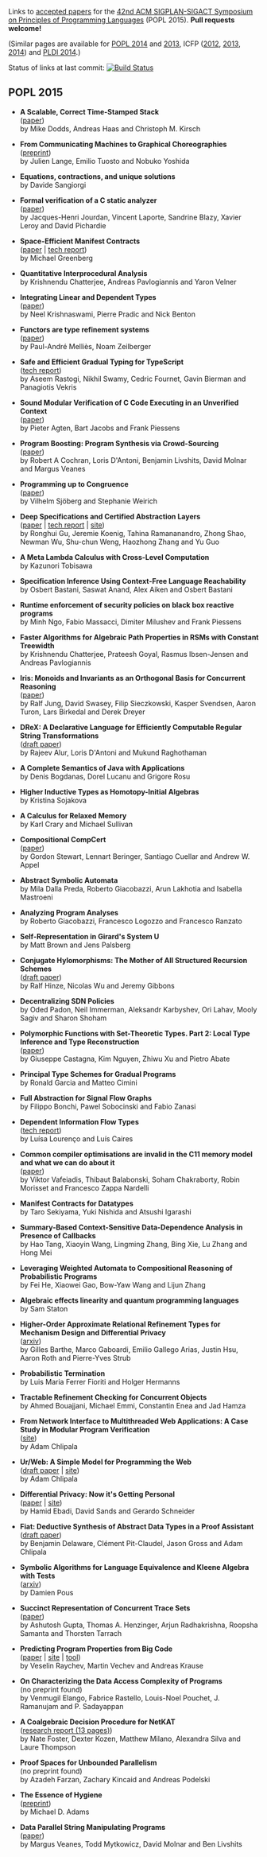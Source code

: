 Links to [accepted papers][popl2015-accepted] for the [42nd ACM SIGPLAN-SIGACT Symposium on Principles of Programming Languages][popl2015] (POPL 2015).  **Pull requests welcome!**

[popl2015]: http://popl.mpi-sws.org/2015/
[popl2015-accepted]: http://popl.mpi-sws.org/2015/accepted.html

(Similar pages are available for [POPL 2014][popl2014] and [2013][popl2013], ICFP ([2012][icfp12], [2013][icfp13], [2014][icfp14]) and [PLDI 2014][pldi2014-accepted].)

Status of links at last commit: [![Build Status](https://travis-ci.org/yallop/popl2015-papers.svg)](https://travis-ci.org/yallop/popl2015-papers)

[popl2013]: https://github.com/23Skidoo/popl13-papers-links
[popl2014]: https://github.com/gasche/popl2014-papers
[icfp12]: https://github.com/technogeeky/icfp12-paper-links
[icfp13]: https://github.com/gasche/icfp2013-papers
[icfp14]: https://github.com/yallop/icfp2014-papers
[haskell2014-accepted]: https://github.com/yallop/haskell2014-papers
[pldi2014-accepted]: https://github.com/yallop/pldi2014-papers

## POPL 2015

* **A Scalable, Correct Time-Stamped Stack**  
  ([paper](http://www-users.cs.york.ac.uk/~miked/publications/POPL.15.ts_stack.pdf))  
  by Mike Dodds, Andreas Haas and Christoph M. Kirsch

* **From Communicating Machines to Graphical Choreographies**  
  ([preprint](http://www.doc.ic.ac.uk/~jlange/papers/lty15_preprint.pdf))  
  by Julien Lange, Emilio Tuosto and Nobuko Yoshida

* **Equations, contractions, and unique solutions**  
  by Davide Sangiorgi

* **Formal verification of a C static analyzer**  
  ([paper](http://gallium.inria.fr/~xleroy/publi/verasco-popl2015.pdf))  
  by Jacques-Henri Jourdan, Vincent Laporte, Sandrine Blazy, Xavier Leroy and David Pichardie

* **Space-Efficient Manifest Contracts**  
  ([paper](http://www.cs.princeton.edu/~mg19/papers/popl2015_space.pdf) | [tech report](http://arxiv.org/abs/1410.2813))  
  by Michael Greenberg

* **Quantitative Interprocedural Analysis**  
  by Krishnendu Chatterjee, Andreas Pavlogiannis and Yaron Velner

* **Integrating Linear and Dependent Types**  
  ([paper](https://www.mpi-sws.org/~neelk/dlnl-paper.pdf))  
  by Neel Krishnaswami, Pierre Pradic and Nick Benton

* **Functors are type refinement systems**  
  ([paper](http://noamz.org/papers/funts.pdf))  
  by Paul-André Melliès, Noam Zeilberger

* **Safe and Efficient Gradual Typing for TypeScript**  
  ([tech report](http://www.cs.umd.edu/~aseem/safets-tr.pdf))  
  by Aseem Rastogi, Nikhil Swamy, Cedric Fournet, Gavin Bierman and Panagiotis Vekris

* **Sound Modular Verification of C Code Executing in an Unverified Context**  
  ([paper](http://www.advent-project.eu/pubs/unverified-context-popl15.pdf))  
  by Pieter Agten, Bart Jacobs and Frank Piessens

* **Program Boosting: Program Synthesis via Crowd-Sourcing**  
  ([paper](http://www.cis.upenn.edu/~lorisdan/papers/popl15crowd.pdf))  
  by Robert A Cochran, Loris D'Antoni, Benjamin Livshits, David Molnar and Margus Veanes

* **Programming up to Congruence**  
  ([paper](http://www.seas.upenn.edu/~sweirich/papers/congruence-extended.pdf))  
  by Vilhelm Sjöberg and Stephanie Weirich

* **Deep Specifications and Certified Abstraction Layers**  
  ([paper](http://flint.cs.yale.edu/flint/publications/dscal.pdf) | [tech report](http://flint.cs.yale.edu/flint/publications/dscal-tr.pdf) | [site](http://flint.cs.yale.edu/flint/publications/dscal.html))  
  by Ronghui Gu, Jeremie Koenig, Tahina Ramananandro, Zhong Shao, Newman Wu, Shu-chun Weng, Haozhong Zhang and Yu Guo

* **A Meta Lambda Calculus with Cross-Level Computation**  
  by Kazunori Tobisawa

* **Specification Inference Using Context-Free Language Reachability**  
  by Osbert Bastani, Saswat Anand, Alex Aiken and Osbert Bastani

* **Runtime enforcement of security policies on black box reactive programs**  
  by Minh Ngo, Fabio Massacci, Dimiter Milushev and Frank Piessens

* **Faster Algorithms for Algebraic Path Properties in RSMs with Constant Treewidth**  
  by Krishnendu Chatterjee, Prateesh Goyal, Rasmus Ibsen-Jensen and Andreas Pavlogiannis

* **Iris: Monoids and Invariants as an Orthogonal Basis for Concurrent Reasoning**  
  ([paper](http://www.mpi-sws.org/~dreyer/papers/iris/paper.pdf))  
  by Ralf Jung, David Swasey, Filip Sieczkowski, Kasper Svendsen, Aaron Turon, Lars Birkedal and Derek Dreyer

* **DReX: A Declarative Language for Efficiently Computable Regular String Transformations**  
  ([draft paper](http://www.seas.upenn.edu/~rmukund/drex/drex-short.pdf))          
  by Rajeev Alur, Loris D'Antoni and Mukund Raghothaman

* **A Complete Semantics of Java with Applications**  
  by Denis Bogdanas, Dorel Lucanu and Grigore Rosu

* **Higher Inductive Types as Homotopy-Initial Algebras**  
  by Kristina Sojakova

* **A Calculus for Relaxed Memory**  
  by Karl Crary and Michael Sullivan

* **Compositional CompCert**  
  ([paper](https://www.cs.princeton.edu/~appel/papers/compcomp.pdf))  
  by Gordon Stewart, Lennart Beringer, Santiago Cuellar and Andrew W. Appel

* **Abstract Symbolic Automata**  
  by Mila Dalla Preda, Roberto Giacobazzi, Arun Lakhotia and Isabella Mastroeni

* **Analyzing Program Analyses**  
  by Roberto Giacobazzi, Francesco Logozzo and Francesco Ranzato

* **Self-Representation in Girard's System U**  
  by Matt Brown and Jens Palsberg

* **Conjugate Hylomorphisms: The Mother of All Structured Recursion Schemes**  
  ([draft paper](http://www.cs.ox.ac.uk/people/jeremy.gibbons/publications/conjugate-hylos.pdf))  
  by Ralf Hinze, Nicolas Wu and Jeremy Gibbons

* **Decentralizing SDN Policies**  
  by Oded Padon, Neil Immerman, Aleksandr Karbyshev, Ori Lahav, Mooly Sagiv and Sharon Shoham

* **Polymorphic Functions with Set-Theoretic Types. Part 2: Local Type Inference and Type Reconstruction**  
  ([paper](http://www.pps.univ-paris-diderot.fr/~gc/papers/polydeuces-part2.pdf))  
  by Giuseppe Castagna, Kim Nguyen, Zhiwu Xu and Pietro Abate

* **Principal Type Schemes for Gradual Programs**  
  by Ronald Garcia and Matteo Cimini

* **Full Abstraction for Signal Flow Graphs**  
  by Filippo Bonchi, Pawel Sobocinski and Fabio Zanasi

* **Dependent Information Flow Types**  
  ([tech report](http://ctp.di.fct.unl.pt/~luisal/resources/TR-DIFT.pdf))  
  by Luísa Lourenço and Luís Caires

* **Common compiler optimisations are invalid in the C11 memory model and what we can do about it**  
  ([paper](http://www.di.ens.fr/~zappa/readings/c11comp.pdf))  
  by Viktor Vafeiadis, Thibaut Balabonski, Soham Chakraborty, Robin Morisset and Francesco Zappa Nardelli

* **Manifest Contracts for Datatypes**  
  by Taro Sekiyama, Yuki Nishida and Atsushi Igarashi

* **Summary-Based Context-Sensitive Data-Dependence Analysis in Presence of Callbacks**  
  by Hao Tang, Xiaoyin Wang, Lingming Zhang, Bing Xie, Lu Zhang and Hong Mei

* **Leveraging Weighted Automata to Compositional Reasoning of Probabilistic Programs**  
  by Fei He, Xiaowei Gao, Bow-Yaw Wang and Lijun Zhang

* **Algebraic effects linearity and quantum programming languages**  
  by Sam Staton

* **Higher-Order Approximate Relational Refinement Types for Mechanism Design and Differential Privacy**  
  ([arxiv](http://arxiv.org/abs/1407.6845))  
  by Gilles Barthe, Marco Gaboardi, Emilio Gallego Arias, Justin Hsu, Aaron Roth and Pierre-Yves Strub

* **Probabilistic Termination**  
  by Luis Maria Ferrer Fioriti and Holger Hermanns

* **Tractable Refinement Checking for Concurrent Objects**  
  by Ahmed Bouajjani, Michael Emmi, Constantin Enea and Jad Hamza

* **From Network Interface to Multithreaded Web Applications: A Case Study in Modular Program Verification**  
  ([site](http://adam.chlipala.net/papers/BedrockPOPL15/))  
  by Adam Chlipala

* **Ur/Web: A Simple Model for Programming the Web**  
  ([draft paper](http://css.csail.mit.edu/6.858/2014/readings/urweb.pdf) | [site](http://adam.chlipala.net/papers/UrWebPOPL15/))  
  by Adam Chlipala

* **Differential Privacy: Now it's Getting Personal**  
  ([paper](http://www.cse.chalmers.se/~hamide/popl-2015.pdf) | [site](http://www.cse.chalmers.se/~hamide/))  
  by Hamid Ebadi, David Sands and Gerardo Schneider

* **Fiat: Deductive Synthesis of Abstract Data Types in a Proof Assistant**  
  ([draft paper](http://people.csail.mit.edu/bendy/Fiat/Fiat.pdf))  
  by Benjamin Delaware, Clément Pit-Claudel, Jason Gross and Adam Chlipala

* **Symbolic Algorithms for Language Equivalence and Kleene Algebra with Tests**  
  ([arxiv](http://arxiv.org/abs/1407.3213))  
  by Damien Pous

* **Succinct Representation of Concurrent Trace Sets**  
  ([paper](http://pub.ist.ac.at/~rsamanta/succtraceset.pdf))  
  by Ashutosh Gupta, Thomas A. Henzinger, Arjun Radhakrishna, Roopsha Samanta and Thorsten Tarrach

* **Predicting Program Properties from Big Code**  
  ([paper](http://www.srl.inf.ethz.ch/papers/jsnice15.pdf) | [site](http://www.srl.inf.ethz.ch/jsnice.php) | [tool](http://jsnice.org/))  
  by Veselin Raychev, Martin Vechev and Andreas Krause

* **On Characterizing the Data Access Complexity of Programs**  
  (no preprint found)  
  by Venmugil Elango, Fabrice Rastello, Louis-Noel Pouchet, J. Ramanujam and P. Sadayappan

* **A Coalgebraic Decision Procedure for NetKAT**  
  ([research report (13 pages)](http://ecommons.library.cornell.edu/handle/1813/36255))  
  by Nate Foster, Dexter Kozen, Matthew Milano, Alexandra Silva and Laure Thompson

* **Proof Spaces for Unbounded Parallelism**  
  (no preprint found)  
  by Azadeh Farzan, Zachary Kincaid and Andreas Podelski

* **The Essence of Hygiene**  
  ([preprint](http://michaeldadams.org/papers/hygiene/hygiene-2015-popl-authors-copy.pdf))  
  by Michael D. Adams

* **Data Parallel String Manipulating Programs**  
  ([paper](http://research.microsoft.com/en-us/um/people/livshits/papers/pdf/popl15b.pdf))  
  by Margus Veanes, Todd Mytkowicz, David Molnar and Ben Livshits
